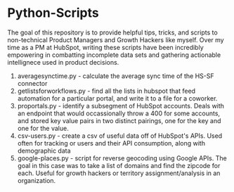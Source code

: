 Python-Scripts
============

The goal of this repository is to provide helpful tips, tricks, and scripts to non-technical Product Managers and Growth Hackers like myself. Over my time as a PM at HubSpot, writing these scripts have been incredibly empowering in combatting incomplete data sets and gathering actionable intellignece used in product decisions.

1. averagesynctime.py - calculate the average sync time of the HS-SF connector
2. getlistsforworkflows.py - find all the lists in hubspot that feed automation for a particular portal, and write it to a file for a coworker.
3. proportals.py - identify a subsegment of HubSpot accounts. Deals with an endpoint that would occassionally throw a 400 for some accounts, and stored key value pairs in two distinct pairings, one for the key and one for the value.
4. csv-users.py - create a csv of useful data off of HubSpot's APIs. Used often for tracking or users and their API consumption, along with demographic data
5. google-places.py - script for reverse geocoding using Google APIs. The goal in this case was to take a list of domains and find the zipcode for each. Useful for growth hackers or territory assignment/analysis in an organization.
